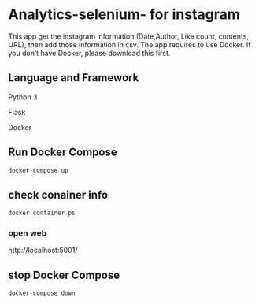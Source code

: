 # Analytics-selenium- for instagram

This app get the instagram information (Date,Author, Like count, contents, URL), then add those information in csv. The app requires to use Docker. If you don’t have Docker, please download this first.

## Language and Framework

Python 3

Flask

Docker

## Run Docker Compose
```bash
docker-compose up
```
## check conainer info
```bash
docker container ps
```
### open web 
http://localhost:5001/
## stop Docker Compose
```bash
docker-compose down
```